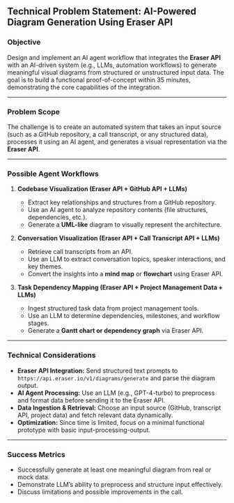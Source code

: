 ## **Technical Problem Statement: AI-Powered Diagram Generation Using Eraser API**  

### **Objective**  
Design and implement an AI agent workflow that integrates the **Eraser API** with an AI-driven system (e.g., LLMs, automation workflows) to generate meaningful visual diagrams from structured or unstructured input data. The goal is to build a functional proof-of-concept within 35 minutes, demonstrating the core capabilities of the integration.

---

### **Problem Scope**  
The challenge is to create an automated system that takes an input source (such as a GitHub repository, a call transcript, or any structured data), processes it using an AI agent, and generates a visual representation via the **Eraser API**.

---

### **Possible Agent Workflows**  
1. **Codebase Visualization (Eraser API + GitHub API + LLMs)**  
   - Extract key relationships and structures from a GitHub repository.  
   - Use an AI agent to analyze repository contents (file structures, dependencies, etc.).  
   - Generate a **UML-like** diagram to visually represent the architecture.  

2. **Conversation Visualization (Eraser API + Call Transcript API + LLMs)**  
   - Retrieve call transcripts from an API.  
   - Use an LLM to extract conversation topics, speaker interactions, and key themes.  
   - Convert the insights into a **mind map** or **flowchart** using Eraser API.  

3. **Task Dependency Mapping (Eraser API + Project Management Data + LLMs)**  
   - Ingest structured task data from project management tools.  
   - Use an LLM to determine dependencies, milestones, and workflow stages.  
   - Generate a **Gantt chart or dependency graph** via Eraser API.  

---

### **Technical Considerations**  
- **Eraser API Integration:** Send structured text prompts to `https://api.eraser.io/v1/diagrams/generate` and parse the diagram output.  
- **AI Agent Processing:** Use an LLM (e.g., GPT-4-turbo) to preprocess and format data before sending it to the Eraser API.  
- **Data Ingestion & Retrieval:** Choose an input source (GitHub, transcript API, project data) and fetch relevant data dynamically.  
- **Optimization:** Since time is limited, focus on a minimal functional prototype with basic input-processing-output.  

---

### **Success Metrics**  
- Successfully generate at least one meaningful diagram from real or mock data.  
- Demonstrate LLM’s ability to preprocess and structure input effectively.  
- Discuss limitations and possible improvements in the call.  

